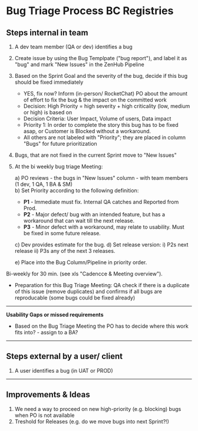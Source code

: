 # Bug Triage Process BC Registries 

## Steps internal in team
1. A dev team member (QA or dev) identifies a bug
2. Create issue by using the Bug Templpate ("bug report"), and label it as "bug" and mark "New Issues" in the ZenHub Pipeline
3. Based on the Sprint Goal and the severity of the bug, decide if this bug should be fixed immediately
   - YES, fix now? Inform (in-person/ RocketChat) PO about the amount of effort to fix the bug & the impact on the committed work
   * Decision: High Priority = high severity + high criticality (low, medium or high) is based on 
   * Decision Criteria: User Impact, Volume of users, Data impact  
   * Priority 1: In order to complete the story this bug has to be fixed asap, or Customer is Blocked without a workaround. 
   * All others are not labeled with "Priority"; they are placed in column "Bugs" for future prioritization
4. Bugs, that are not fixed in the current Sprint move to "New Issues"
5. At the bi weekly bug triage Meeting: 

   a) PO reviews - the bugs in "New Issues" column - with team members (1 dev, 1 QA, 1 BA & SM)  
   b) Set Priority according to the following definition:
    -  __P1__ - Immediate must fix.  Internal QA catches and Reported from Prod. 
    -  __P2__ - Major defect/ bug with an intended feature, but has a workaround that can wait till the next release. 
    -  __P3__ - Minor defect with a workaround, may relate to usability. Must be fixed in some future release. 

   c) Dev provides estimate for the bug.
   d) Set release version:
    i) P2s next release
    ii) P3s any of the next 3 releases. 
      
   e) Place into the Bug Column/Pipeline in priority order.
   

Bi-weekly for 30 min. (see xls "Cadencce & Meeting overview"). 
* Preparation for this Bug Triage Meeting: QA check if there is a duplicate of this issue (remove duplicates) and confirms if all bugs are reproducable (some bugs could be fixed already) 

----
**Usability Gaps or missed requirements**
* Based on the Bug Triage Meeting the PO has to decide where this work fits into? - assign to a BA?
----


## Steps external by a user/ client
1. A user identifies a bug (in UAT or PROD)


----
## Improvements & Ideas
1. We need a way to proceed on new high-priority (e.g. blocking) bugs when PO is not available
2. Treshold for Releases (e.g. do we move bugs into next Sprint?!) 

   
   
   
   



